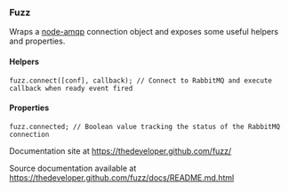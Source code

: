 ### Fuzz
Wraps a [node-amqp](https://github.com/postwait/node-amqp) connection object and exposes some useful helpers and properties.

#### Helpers
    fuzz.connect([conf], callback); // Connect to RabbitMQ and execute callback when ready event fired

#### Properties
    fuzz.connected; // Boolean value tracking the status of the RabbitMQ connection

Documentation site at https://thedeveloper.github.com/fuzz/

Source documentation available at https://thedeveloper.github.com/fuzz/docs/README.md.html